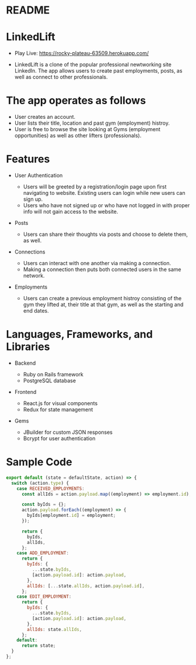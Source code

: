 # README

# LinkedLift

- Play Live: https://rocky-plateau-63509.herokuapp.com/

- LinkedLift is a clone of the popular professional newtworking site LinkedIn. The app allows users to create past employments, posts, as well as connect to other professionals.

# The app operates as follows

- User creates an account.
- User lists their title, location and past gym (employment) histroy.
- User is free to browse the site looking at Gyms (employment opportunities) as well as other lifters (professionals).

# Features

- User Authentication

  - Users will be greeted by a registration/login page upon first navigating to website. Existing users can login while new users can sign up.
  - Users who have not signed up or who have not logged in with proper info will not gain access to the website.

- Posts

  - Users can share their thoughts via posts and choose to delete them, as well.

- Connections

  - Users can interact with one another via making a connection.
  - Making a connection then puts both connected users in the same network.

- Employments
  - Users can create a previous employment histroy consisting of the gym they lifted at, their title at that gym, as well as the starting and end dates.

# Languages, Frameworks, and Libraries

- Backend

  - Ruby on Rails framework
  - PostgreSQL database

- Frontend

  - React.js for visual components
  - Redux for state management

- Gems
  - JBuilder for custom JSON responses
  - Bcrypt for user authentication

# Sample Code

```javascript
export default (state = defaultState, action) => {
  switch (action.type) {
    case RECEIVED_EMPLOYMENTS:
      const allIds = action.payload.map((employment) => employment.id);

      const byIds = {};
      action.payload.forEach((employment) => {
        byIds[employment.id] = employment;
      });

      return {
        byIds,
        allIds,
      };
    case ADD_EMPLOYMENT:
      return {
        byIds: {
          ...state.byIds,
          [action.payload.id]: action.payload,
        },
        allIds: [...state.allIds, action.payload.id],
      };
    case EDIT_EMPLOYMENT:
      return {
        byIds: {
          ...state.byIds,
          [action.payload.id]: action.payload,
        },
        allIds: state.allIds,
      };
    default:
      return state;
  }
};
```
